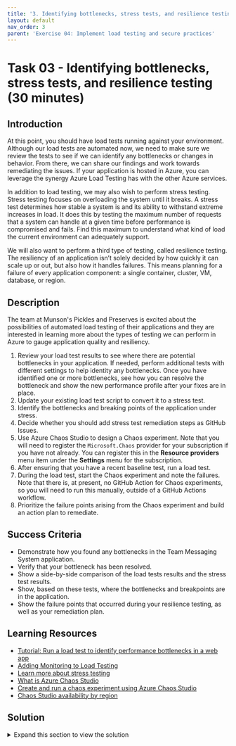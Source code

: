 ```yaml
---
title: '3. Identifying bottlenecks, stress tests, and resilience testing'
layout: default
nav_order: 3
parent: 'Exercise 04: Implement load testing and secure practices'
---
```


# Task 03 - Identifying bottlenecks, stress tests, and resilience testing (30 minutes)

## Introduction

At this point, you should have load tests running against your environment. Although our load tests are automated now, we need to make sure we review the tests to see if we can identify any bottlenecks or changes in behavior.  From there, we can share our findings and work towards remediating the issues. If your application is hosted in Azure, you can leverage the synergy Azure Load Testing has with the other Azure services.

In addition to load testing, we may also wish to perform stress testing. Stress testing focuses on overloading the system until it breaks. A stress test determines how stable a system is and its ability to withstand extreme increases in load. It does this by testing the maximum number of requests that a system can handle at a given time before performance is compromised and fails. Find this maximum to understand what kind of load the current environment can adequately support.

We will also want to perform a third type of testing, called resilience testing. The resiliency of an application isn’t solely decided by how quickly it can scale up or out, but also how it handles failures. This means planning for a failure of every application component: a single container, cluster, VM, database, or region.

## Description

The team at Munson's Pickles and Preserves is excited about the possibilities of automated load testing of their applications and they are interested in learning more about the types of testing we can perform in Azure to gauge application quality and resiliency.

1. Review your load test results to see where there are potential bottlenecks in your application.  If needed, perform additional tests with different settings to help identity any bottlenecks.  Once you have identified one or more bottlenecks, see how you can resolve the bottleneck and show the new performance profile after your fixes are in place.
2. Update your existing load test script to convert it to a stress test.
3. Identify the bottlenecks and breaking points of the application under stress.
4. Decide whether you should add stress test remediation steps as GitHub Issues.
5. Use Azure Chaos Studio to design a Chaos experiment. Note that you will need to register the `Microsoft.Chaos` provider for your subscription if you have not already. You can register this in the **Resource providers** menu item under the **Settings** menu for the subscription.
6. After ensuring that you have a recent baseline test, run a load test.
7. During the load test, start the Chaos experiment and note the failures. Note that there is, at present, no GitHub Action for Chaos experiments, so you will need to run this manually, outside of a GitHub Actions workflow.
8. Prioritize the failure points arising from the Chaos experiment and build an action plan to remediate.

## Success Criteria

- Demonstrate how you found any bottlenecks in the Team Messaging System application.
- Verify that your bottleneck has been resolved.
- Show a side-by-side comparison of the load tests results and the stress test results.
- Show, based on these tests, where the bottlenecks and breakpoints are in the application.
- Show the failure points that occurred during your resilience testing, as well as your remediation plan.

## Learning Resources

- [Tutorial: Run a load test to identify performance bottlenecks in a web app](https://docs.microsoft.com/en-us/azure/load-testing/tutorial-identify-bottlenecks-azure-portal)
- [Adding Monitoring to Load Testing](https://docs.microsoft.com/azure/load-testing/how-to-appservice-insights)
- [Learn more about stress testing](https://docs.microsoft.com/azure/architecture/framework/scalability/performance-test#stress-testing)
- [What is Azure Chaos Studio](https://docs.microsoft.com/azure/chaos-studio/chaos-studio-overview)
- [Create and run a chaos experiment using Azure Chaos Studio](https://learn.microsoft.com/azure/chaos-studio/chaos-studio-quickstart-azure-portal)
- [Chaos Studio availability by region](https://azure.microsoft.com/explore/global-infrastructure/products-by-region/?products=chaos-studio&regions=all)

## Solution

<details markdown="block">
<summary>Expand this section to view the solution</summary>

- The following high-level notes cover step 1.
  - For a primer on identifying bottlenecks using Azure Load Testing, [this article](https://docs.microsoft.com/en-us/azure/load-testing/tutorial-identify-bottlenecks-azure-portal) covers the process.
  - Because there is no database associated with this application, identifying areas of slowdown will require code analysis.
  - There are two operations which consistently lag behind everything else in terms of performance: initial loading of messages and posting a new message. In both cases, the root cause is a thread sleep loop. After removing these "speed loops," you should notice a drastic performance improvement when performing those operations.
- The following high-level notes cover steps 2-4. There is also [a sample JMeter script](https://github.com/microsoft/TechExcel-Implementing-DevOps-practices-to-accelerate-developer-productivity/blob/main/Solution/Exercise-04/Task-3/StressTestScript.jmx) in the solution directory.
  - The key difference between load testing and stress testing, in this case, is in the amount of load we will scale up. The goal is to increase the load up to a point where the application fails or performance degrades.
  - In the load test script, we perform 20 loops of 30 threads. In the stress test script, we increase this to 100 loops of 500 threads. We do increase the ramp time somewhat, but we are performing significantly more operations on the same server load.
- The following high-level notes cover steps 5-8.
  - Chaos Studio does not offer a GitHub Action at this time, so you will not be able to integrate this into your CI/CD pipelines.
  - Azure Chaos studio only supports a limited number of services, such as VMs, AKS, App Services, Cosmos DB, and networking.  Because our sample app only contains App Services, we will use App Service faults.
  - Prior to creating a chaos experiment, you will want to scale out the App Service Plan to multiple instances, such as 3.
  - Create Azure Chaos Studio/Experiment
    - Register Chaos Studio Provider
      - Go to your subscription
      - On the left-hand side, select **Resource provider**
      - In the list of providers, search for "Microsoft.Chaos"
      - Click on the provider and select **Register**
    - Go to Azure Chaos Studio
    - Navigate to the **Targets** menu on the left-hand side and then select the App Service you will test. From there, select **Enable Targets** then **Enable service-direct targets** to complete enablement.
    - On the left-hand side menu for Chaos Studio, select the **Experiments** option.
    - Select **+ Create** and then choose **New experiment** from the dropdown.
    - Fill in your subscription, resource group, location, and name for this experiment.  Keep track of the experiment name as a managed user will be created for you.
    - Go to the experiment designer on the next tab.  Change the name of the step or branch if you wish.
    - Select **Add Action** and then **Add Fault** to create a new fault.
    - Select "Stop App Service" as the Fault.  You can choose the duration but the minimum duration is 5 minutes and that should be enough. From the target resources tab, choose the App Service you wish to test and then select **Add** to complete the addition.
    - Save your experiment by selecting **Review + create** and then choosing the **Create** option.
  - Update App Service Permissions
    - In the appropriate App Service, select **Access control (IAM)** from the left-hand menu.
    - Select **Add** followed by **Add Role Assignment**
    - Select the Contributor role, then select the **Members**" tab. Choose the **+ Select members** link.
    - Search the name of the experiment from the earlier step and then choose **Select**.
    - Review and assign the permissions which will grant the role to the experiment.
  - Run load test + experiment
    - Run the load test first, then while the load test is running kick off the chaos experiment.  You should notice that the application returns a 403 error and the web app is stopped.

</details>
